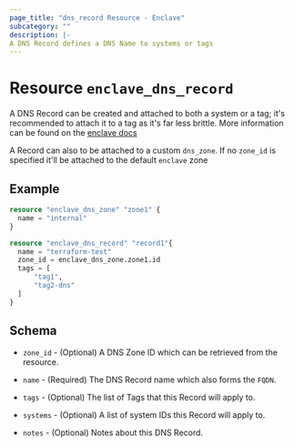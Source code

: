 ```yaml
---
page_title: "dns_record Resource - Enclave"
subcategory: ""
description: |-
A DNS Record defines a DNS Name to systems or tags
---
```


# Resource `enclave_dns_record`

A DNS Record can be created and attached to both a system or a tag; it's recommended to attach it to a tag as it's far less brittle. More information can be found on the [enclave docs](https://docs.enclave.io/management/dns/#adding-a-dns-record)

A Record can also to be attached to a custom `dns_zone`. If no `zone_id` is specified it'll be attached to the default `enclave` zone

## Example

```terraform
resource "enclave_dns_zone" "zone1" {
  name = "internal"
}

resource "enclave_dns_record" "record1"{
  name = "terraform-test"
  zone_id = enclave_dns_zone.zone1.id
  tags = [
      "tag1",
      "tag2-dns"
  ]
}
```

## Schema

- `zone_id` - (Optional) A DNS Zone ID which can be retrieved from the resource.

- `name` - (Required) The DNS Record name which also forms the `FQDN`.

- `tags` - (Optional) The list of Tags that this Record will apply to.

- `systems` - (Optional) A list of system IDs this Record will apply to.

- `notes` - (Optional) Notes about this DNS Record.
